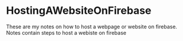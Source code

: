 # HostingAWebsiteOnFirebase
These are my notes on how to host a webpage or website on firebase. Notes contain steps to host a webiste on firebase
